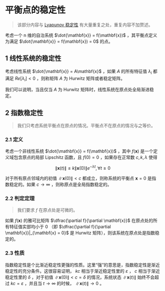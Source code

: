 # 平衡点的稳定性

> 该部分内容与 [Lyapunov 稳定性](../Lyapunov%20稳定性.md) 有大量重复之处，重复内容不加赘述。

考虑一个 n 维的自治系统 $\dot{\mathbf{x}} = f(\mathbf{x})$ ，其平衡点定义为满足 $\dot{\mathbf{x}} = f(\mathbf{x}) = 0$ 的点。

## 1 线性系统的稳定性

考虑线性系统 $\dot{\mathbf{x}} = A\mathbf{x}$ ，如果 $A$ 的所有特征值 $\lambda_i$ 都满足 $Re\left[\lambda_i\right] < 0$ ，则称矩阵 $A$ 为 Hurwitz 矩阵或者稳定矩阵。

我们可以说明，当且仅当 $A$ 为 Hurwitz 矩阵时，线性系统在原点处全局渐进稳定。

## 2 指数稳定性

> 我们只考虑系统平衡点在原点的情况。平衡点不在原点的情况与之等价。

### 2.1 定义

考虑一个非线性系统 $\dot{\mathbf{x}} = f(\mathbf{x})$ ，其中 $f(\mathbf{x})$ 是一个定义域包含原点的局部 Lipschitz 函数，且 $f(0) = 0$ ，如果存在正常数 $c, k, \lambda$ 使得

$$\left\|\mathbf{x}(t)\right\| \le k\left\|\mathbf{x}(0)\right\|e^{-\lambda t}, \forall t \ge 0$$

对于所有原点邻域内的初值 $\left\|\mathbf{x}(0)\right\| < c$ 都成立，则称系统的平衡点 $\mathbf{x} = 0$ 是指数稳定的。如果 $c\to \infty$ ，则称原点是全局指数稳定的。

### 2.2 判定定理

> 我们要求 $f$ 在原点处是可微的。

如果 $f(\mathbf{x})$ 的雅可比矩阵 $\dfrac{\partial f}{\partial \mathbf{x}}$ 在原点处的所有特征值实部均小于 0 （即 $\dfrac{\partial f}{\partial \mathbf{x}}|_{\mathbf{x} = 0}$ 是 Hurwitz 矩阵），则该系统在原点处是指数稳定的。

### 2.3 性质

指数稳定性是个比渐近稳定性更强的性质。这里“强”的意思是，指数稳定性是渐近稳定性的充分条件。这很容易证明， $kc$ 相当于渐近稳定性里的 $\varepsilon$ ， $c$ 相当于渐近稳定性里的 $\delta$ ，对于初值 $\left\|\mathbf{x}(0)\right\| < c = \delta$ 的情况，系统状态 $\left\|\mathbf{x}(t)\right\|$ 始终不会超过 $kc=\varepsilon$ ，并且当 $t\to \infty$ 的时候， $\left\|\mathbf{x}(t)\right\| \to 0$ 。
